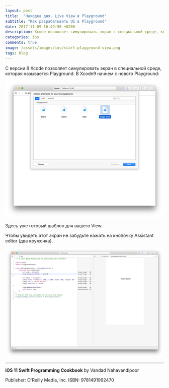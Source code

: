 ```yaml
---
layout: post
title:  "Находка дня. Live View в Playground"
subtitle: "Как разрабатывать UI в Playground"
date: 2017-11-09 16:49:56 +0200
description: Xcode позволяет симулировать экран в специальной среде, которая называется Playground
categories: ios
comments: true
image: /assets/images/ios/start-playground-view.png
tags: blog
---
```


С версии 8 Xcode позволяет симулировать экран в специальной среде, которая называется Playground.
В Xcode9 начнем с нового Playground:

![start playground select view](/assets/images/ios/start-playground-view.png)

Здесь уже готовый шаблон для вашего View.

Чтобы увидеть этот экран не забудьте нажать на кнопочку Assistant editor (два кружочка).

![live view preview](/assets/images/ios/live-view.png)

---

**iOS 11 Swift Programming Cookbook** by Vandad Nahavandipoor

Publisher: O'Reilly Media, Inc.
ISBN: 9781491992470